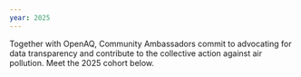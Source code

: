 ```yaml
---
year: 2025
---
```


Together with OpenAQ, Community Ambassadors commit to advocating for data transparency and contribute to the collective action against air pollution.
Meet the 2025 cohort below.
